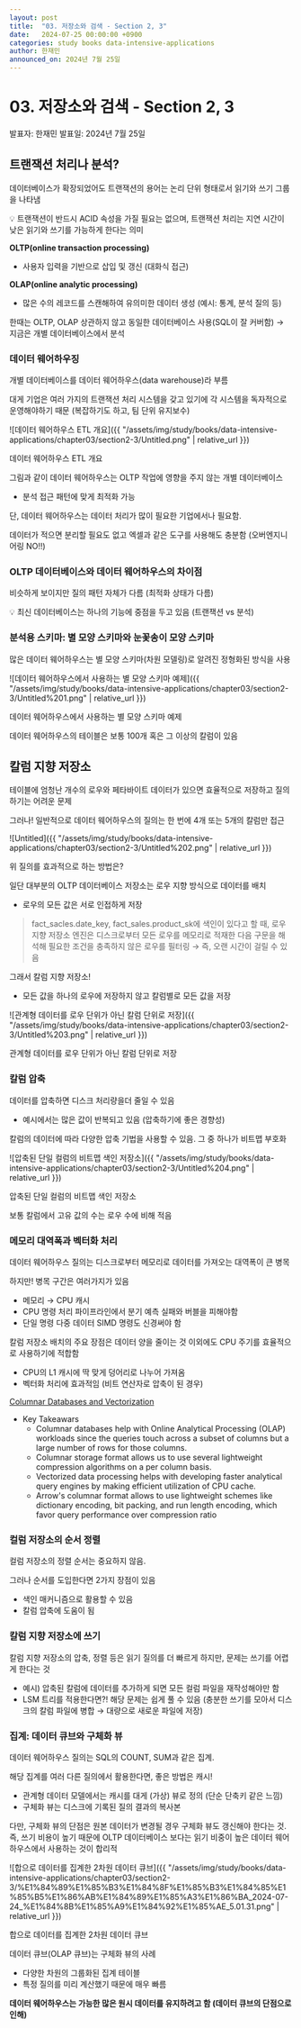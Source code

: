 ```yaml
---
layout: post
title:  "03. 저장소와 검색 - Section 2, 3"
date:   2024-07-25 00:00:00 +0900
categories: study books data-intensive-applications
author: 한재민
announced_on: 2024년 7월 25일
---
```

<!-- 현우님 대체 -->
# 03. 저장소와 검색 - Section 2, 3

발표자: 한재민
발표일: 2024년 7월 25일

## 트랜잭션 처리나 분석?

데이터베이스가 확장되었어도 트랜잭션의 용어는 논리 단위 형태로서 읽기와 쓰기 그룹을 나타냄

<aside>
💡 트랜잭션이 반드시 ACID 속성을 가질 필요는 없으며, 트랜잭션 처리는 지연 시간이 낮은 읽기와 쓰기를 가능하게 한다는 의미

</aside>

**OLTP(online transaction processing)**

- 사용자 입력을 기반으로 삽입 및 갱신 (대화식 접근)

**OLAP(online analytic processing)**

- 많은 수의 레코드를 스캔해하여 유의미한 데이터 생성 (예시: 통계, 분석 질의 등)

한때는 OLTP, OLAP 상관하지 않고 동일한 데이터베이스 사용(SQL이 잘 커버함) → 지금은 개별 데이터베이스에서 분석

### 데이터 웨어하우징

개별 데이터베이스를 데이터 웨어하우스(data warehouse)라 부름 

대게 기업은 여러 가지의 트랜잭션 처리 시스템을 갖고 있기에 각 시스템을 독자적으로 운영해야하기 때문 (복잡하기도 하고, 팀 단위 유지보수)

![데이터 웨어하우스 ETL 개요]({{ "/assets/img/study/books/data-intensive-applications/chapter03/section2-3/Untitled.png" | relative_url }})

데이터 웨어하우스 ETL 개요

그림과 같이 데이터 웨어하우스는 OLTP 작업에 영향을 주지 않는 개별 데이터베이스

- 분석 접근 패턴에 맞게 최적화 가능

단, 데이터 웨어하우스는 데이터 처리가 많이 필요한 기업에서나 필요함. 

데이터가 적으면 분리할 필요도 없고 엑셀과 같은 도구를 사용해도 충분함 (오버엔지니어링 NO!!)

### OLTP 데이터베이스와 데이터 웨어하우스의 차이점

비슷하게 보이지만 질의 패턴 자체가 다름 (최적화 상태가 다름)

<aside>
💡 최신 데이터베이스는 하나의 기능에 중점을 두고 있음 (트랜잭션 vs 분석)

</aside>

 

### 분석용 스키마: 별 모양 스키마와 눈꽃송이 모양 스키마

많은 데이터 웨어하우스는 별 모양 스키마(차원 모델링)로 알려진 정형화된 방식을 사용

![데이터 웨어하우스에서 사용하는 별 모양 스키마 예제]({{ "/assets/img/study/books/data-intensive-applications/chapter03/section2-3/Untitled%201.png" | relative_url }})

데이터 웨어하우스에서 사용하는 별 모양 스키마 예제

데이터 웨어하우스의 테이블은 보통 100개 혹은 그 이상의 칼럼이 있음

## 칼럼 지향 저장소

테이블에 엄청난 개수의 로우와 페타바이트 데이터가 있으면 효율적으로 저장하고 질의하기는 어려운 문제

그러나! 일반적으로 데이터 웨어하우스의 질의는 한 번에 4개 또는 5개의 칼럼만 접근

![Untitled]({{ "/assets/img/study/books/data-intensive-applications/chapter03/section2-3/Untitled%202.png" | relative_url }})

위 질의를 효과적으로 하는 방법은?

일단 대부분의 OLTP 데이터베이스 저장소는 로우 지향 방식으로 데이터를 배치

- 로우의 모든 값은 서로 인접하게 저장

> fact_sacles.date_key, fact_sales.product_sk에 색인이 있다고 할 때, 로우 지향 저장소 엔진은 디스크로부터 모든 로우를 메모리로 적재한 다음 구문을 해석해 필요한 조건을 충족하지 않은 로우를 필터링 → 즉, 오랜 시간이 걸릴 수 있음
> 

그래서 칼럼 지향 저장소!

- 모든 값을 하나의 로우에 저장하지 않고 칼럼별로 모든 값을 저장

![관계형 데이터를 로우 단위가 아닌 칼럼 단위로 저장]({{ "/assets/img/study/books/data-intensive-applications/chapter03/section2-3/Untitled%203.png" | relative_url }})

관계형 데이터를 로우 단위가 아닌 칼럼 단위로 저장

### 칼럼 압축

데이터를 압축하면 디스크 처리량을더 줄일 수 있음

- 예시에서는 많은 값이 반복되고 있음 (압축하기에 좋은 경향성)

칼럼의 데이터에 따라 다양한 압축 기법을 사용할 수 있음. 그 중 하나가 비트맵 부호화

![압축된 단일 컬럼의 비트맵 색인 저장소]({{ "/assets/img/study/books/data-intensive-applications/chapter03/section2-3/Untitled%204.png" | relative_url }})

압축된 단일 컬럼의 비트맵 색인 저장소

보통 칼럼에서 고유 값의 수는 로우 수에 비해 적음

### 메모리 대역폭과 벡터화 처리

데이터 웨어하우스 질의는 디스크로부터 메모리로 데이터를 가져오는 대역폭이 큰 병목

하지만! 병목 구간은 여러가지가 있음

- 메모리 → CPU 캐시
- CPU 명령 처리 파이프라인에서 분기 예측 실패와 버블을 피해야함
- 단일 명령 다중 데이터 SIMD 명령도 신경써야 함

칼럼 저장소 배치의 주요 장점은 데이터 양을 줄이는 것 이외에도 CPU 주기를 효율적으로 사용하기에 적합함

- CPU의 L1 캐시에 딱 맞게 덩어리로 나누어 가져옴
- 벡터화 처리에 효과적임 (비트 연산자로 압축이 된 경우)

[Columnar Databases and Vectorization](https://www.infoq.com/articles/columnar-databases-and-vectorization/)

- Key Takeawars
    - Columnar databases help with Online Analytical Processing (OLAP) workloads since the queries touch across a subset of columns but a large number of rows for those columns.
    - Columnar storage format allows us to use several lightweight compression algorithms on a per column basis.
    - Vectorized data processing helps with developing faster analytical query engines by making efficient utilization of CPU cache.
    - Arrow's columnar format allows to use lightweight schemes like dictionary encoding, bit packing, and run length encoding, which favor query performance over compression ratio

### 컬럼 저장소의 순서 정렬

컬럼 저장소의 정렬 순서는 중요하지 않음.

그러나 순서를 도입한다면 2가지 장점이 있음

- 색인 매커니즘으로 활용할 수 있음
- 칼럼 압축에 도움이 됨

### 칼럼 지향 저장소에 쓰기

칼럼 지향 저장소의 압축, 정렬 등은 읽기 질의를 더 빠르게 하지만, 문제는 쓰기를 어렵게 한다는 것

- 예시) 압축된 칼럼에 데이터를 추가하게 되면 모든 컬럼 파일을 재작성해야만 함
- LSM 트리를 적용한다면?! 해당 문제는 쉽게 풀 수 있음 (충분한 쓰기를 모아서 디스크의 칼럼 파일에 병합 → 대량으로 새로운 파일에 저장)

### 집계: 데이터 큐브와 구체화 뷰

데이터 웨어하우스 질의는 SQL의 COUNT, SUM과 같은 집계.

해당 집계를 여러 다른 질의에서 활용한다면, 좋은 방법은 캐시!

- 관계형 데이터 모델에서는 캐시를 대게 (가상) 뷰로 정의 (단순 단축키 같은 느낌)
- 구체화 뷰는 디스크에 기록된 질의 결과의 복사본

다만, 구체화 뷰의 단점은 원본 데이터가 변경될 경우 구체화 뷰도 갱신해야 한다는 것. 즉, 쓰기 비용이 높기 때문에 OLTP 데이터베이스 보다는 읽기 비중이 높은 데이터 웨어하우스에서 사용하는 것이 합리적

![합으로 데이터를 집계한 2차원 데이터 큐브]({{ "/assets/img/study/books/data-intensive-applications/chapter03/section2-3/%E1%84%89%E1%85%B3%E1%84%8F%E1%85%B3%E1%84%85%E1%85%B5%E1%86%AB%E1%84%89%E1%85%A3%E1%86%BA_2024-07-24_%E1%84%8B%E1%85%A9%E1%84%92%E1%85%AE_5.01.31.png" | relative_url }})

합으로 데이터를 집계한 2차원 데이터 큐브

데이터 큐브(OLAP 큐브)는 구체화 뷰의 사례 

- 다양한 차원의 그룹화된 집계 테이블
- 특정 질의를 미리 계산했기 때문에 매우 빠름

**데이터 웨어하우스는 가능한 많은 원시 데이터를 유지하려고 함 (데이터 큐브의 단점으로 인해)**